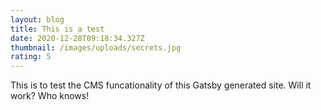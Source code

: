 ```yaml
---
layout: blog
title: This is a test
date: 2020-12-28T09:18:34.327Z
thumbnail: /images/uploads/secrets.jpg
rating: 5
---
```

This is to test the CMS funcationality of this Gatsby generated site. Will it work? Who knows!